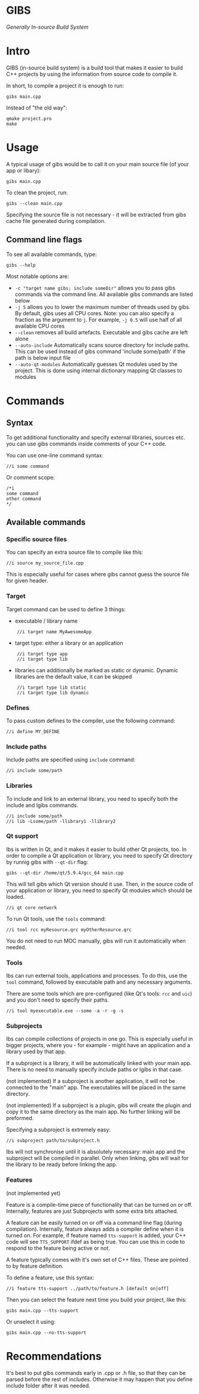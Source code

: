 # GIBS

*Generally In-source Build System*

# Intro

GIBS (in-source build system) is a build tool that makes it easier to build C++
projects by using the information from source code to compile it.

In short, to compile a project it is enough to run:

    gibs main.cpp

Instead of "the old way":

    qmake project.pro
    make

# Usage

A typical usage of gibs would be to call it on your main source file (of your
app or libary):

    gibs main.cpp

To clean the project, run:

    gibs --clean main.cpp

Specifying the source file is not necessary - it will be extracted from gibs
cache file generated during compilation.

## Command line flags

To see all available commands, type:

    gibs --help

Most notable options are:
* `-c "target name gibs; include someDir"` allows you to pass gibs commands via
the command line. All available gibs commands are listed below
* `-j 5` allows you to lower the maximum number of threads used by gibs. By
default, gibs uses all CPU cores. Note: you can also specify a fraction as the
argument to `j`. For example, `-j 0.5` will use half of all available CPU cores
* `--clean` removes all build artefacts. Executable and gibs cache are left alone
* `--auto-include` Automatically scans source directory for include paths. This
can be used instead of gibs command 'include some/path' if the path is below
input file
* `--auto-qt-modules` Automatically guesses Qt modules used by the project. This
is done using internal dictionary mapping Qt classes to modules

# Commands

## Syntax

To get additional functionality and specify external libraries, sources etc.
you can use gibs commands inside comments of your C++ code.

You can use one-line command syntax:

    //i some command

Or comment scope:

    /*i
    some command
    other command
    */

## Available commands

### Specific source files

You can specify an extra source file to compile like this:

    //i source my_source_file.cpp

This is especially useful for cases where gibs cannot guess the source file for
given header.

### Target

Target command can be used to define 3 things:

* executable / library name
```
    //i target name MyAwesomeApp
```

* target type: either a library or an application
```
    //i target type app
    //i target type lib
```

* libraries can additionally be marked as static or dynamic. Dynamic libraries
are the default value, it can be skipped
```
    //i target type lib static
    //i target type lib dynamic
```

### Defines

To pass custom defines to the compiler, use the following command:

    //i define MY_DEFINE

### Include paths

Include paths are specified using `include` command:

    //i include some/path

### Libraries

To include and link to an external library, you need to specify both the include
and lgibs commands.

    //i include some/path
    //i lib -Lsome/path -llibrary1 -llibrary2

### Qt support

Ibs is written in Qt, and it makes it easier to build other Qt projects, too.
In order to compile a Qt application or library, you need to specify Qt
directory by runnig gibs with `--qt-dir` flag:

    gibs --qt-dir /home/qt/5.9.4/gcc_64 main.cpp

This will tell gibs which Qt version should it use. Then, in the source code of
your application or library, you need to specify Qt modules which should be
loaded.

    //i qt core network

To run Qt tools, use the `tools` command:

    //i tool rcc myResource.qrc myOtherResource.qrc

You do not need to run MOC manually, gibs will run it automatically when needed.

### Tools

Ibs can run external tools, applications and processes. To do this, use the `tool`
command, followed by executable path and any necessary arguments.

There are some tools which are pre-configured (like Qt's tools: `rcc` and `uic`)
and you don't need to specify their paths.

    //i tool myexecutable.exe --some -a -r -g -s

### Subprojects

Ibs can compile collections of projects in one go. This is especially useful
in bigger projects, where you - for example - might have an application and a
library used by that app.

If a subproject is a library, it will be automatically linked with your main
app. There is no need to manually specify include paths or lgibs in that case.

(not implemented) If a subproject is another application, it will not be
connected to the "main" app. The executables will be placed in the same
directory.

(not implemented) If a subproject is a plugin, gibs will create the plugin and
copy it to the same directory as the main app. No further linking will be
preformed.

Specifying a subproject is extremely easy:

    //i subproject path/to/subproject.h

Ibs will not synchronise until it is absolutely necessary: main app and the
subproject will be compiled in parallel. Only when linking, gibs will wait for
the library to be ready before linking the app.

### Features

(not implemented yet)

Feature is a compile-time piece of functionality that can be turned on or off.
Internally, features are just Subprojects with some extra bits attached.

A feature can be easily turned on or off via a command line flag (during
compilation). Internally, feature always adds a compiler define when it is turned
on. For example, if feature named `tts-support` is added, your C++ code will see
`TTS_SUPPORT` ifdef as being true. You can use this in code to respond to the
feature being active or not.

A feature typically comes with it's own set of C++ files. These are pointed to
by feature definition.

To define a feature, use this syntax:

    //i feature tts-support ../path/to/feature.h [default on|off]

Then you can select the feature next time you build your project, like this:

    gibs main.cpp --tts-support

Or unselect it using:

    gibs main.cpp --no-tts-support

# Recommendations

It's best to put gibs commands early in .cpp or .h file, so that they can be
parsed before the rest of includes. Otherwise it may happen that you define
include folder after it was needed.
